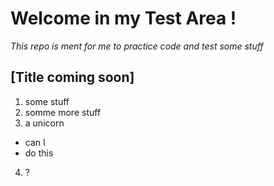 # Welcome in my Test Area !

*This repo is ment for me to practice code and test some stuff*

## [Title coming soon]

1. some stuff
2. somme more stuff
3. a unicorn
  - can I
  - do this
4. ?
